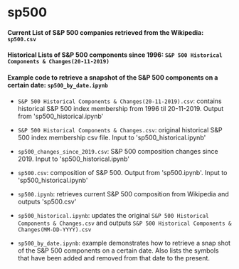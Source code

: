 # sp500

#### Current List of S&P 500 companies retrieved from the Wikipedia: `sp500.csv` 
#### Historical Lists of S&P 500 components since 1996: `S&P 500 Historical Components & Changes(20-11-2019)`
#### Example code to retrieve a snapshot of the S&P 500 components on a certain date: `sp500_by_date.ipynb`

- `S&P 500 Historical Components & Changes(20-11-2019).csv`: contains historical S&P 500 index membership from 1996 til 20-11-2019.  Output from 'sp500_historical.ipynb' 
- `S&P 500 Historical Components & Changes.csv`: original historical S&P 500 index membership csv file.  Input to 'sp500_historical.ipynb'
- `sp500_changes_since_2019.csv`: S&P 500 composition changes since 2019.  Input to 'sp500_historical.ipynb'
- `sp500.csv`: composition of S&P 500.  Output from 'sp500.ipynb'.  Input to 'sp500_historical.ipynb'

- `sp500.ipynb`: retrieves current S&P 500 composition from Wikipedia and outputs 'sp500.csv'
- `sp500_historical.ipynb`: updates the original `S&P 500 Historical Components & Changes.csv` and outputs `S&P 500 Historical Components & Changes(MM-DD-YYYY).csv`
- `sp500_by_date.ipynb`: example demonstrates how to retrieve a snap shot of the S&P 500 components on a certain date.  Also lists the symbols that have been added and removed from that date to the present.
